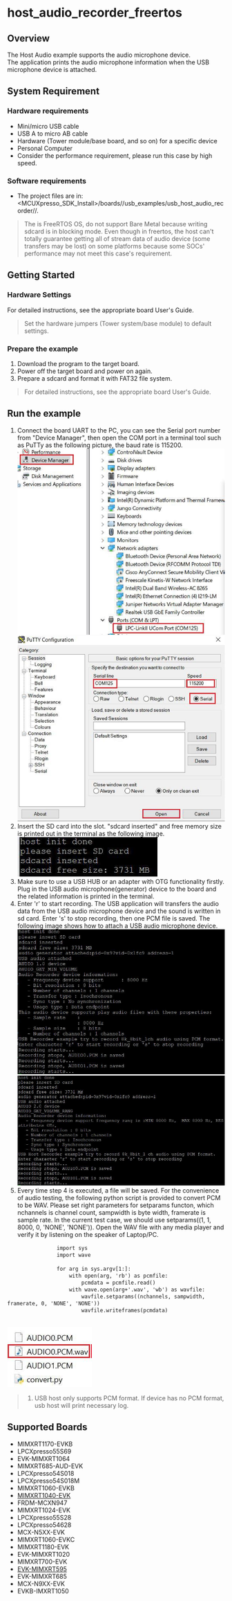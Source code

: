 # host_audio_recorder_freertos



## Overview

The Host Audio example supports the audio microphone device.
<br> The application prints the audio microphone information when the USB microphone device is attached.

## System Requirement

### Hardware requirements

- Mini/micro USB cable
- USB A to micro AB cable
- Hardware (Tower module/base board, and so on) for a specific device
- Personal Computer
- Consider the performance requirement, please run this case by high speed.


### Software requirements

- The project files are in: 
<br> <MCUXpresso_SDK_Install>/boards/<board>/usb_examples/usb_host_audio_recorder/<rtos>/<toolchain>.
> The <rtos> is FreeRTOS OS, do not support Bare Metal because writing sdcard is in blocking mode. Even though in freertos, the host can't totally guarantee getting all of stream data of audio device (some transfers may be lost) on some platforms because some SOCs' performance may not meet this case's requirement.


## Getting Started

### Hardware Settings

For detailed instructions, see the appropriate board User's Guide.
> Set the hardware jumpers (Tower system/base module) to default settings.


### Prepare the example 

1.  Download the program to the target board.
2.  Power off the target board and power on again.
3.  Prepare a sdcard and format it with FAT32 file system.

> For detailed instructions, see the appropriate board User's Guide.

## Run the example

1.  Connect the board UART to the PC, you can see the Serial port number from "Device Manager", then open the
COM port in a terminal tool such as PuTTy as the following picture, the baud rate is 115200.
<br>![UART port number](device_manager.jpg "UART port number")
<br>![Open UART](open_uart.jpg "Open UART")
2.  Insert the SD card into the slot. "sdcard inserted" and free memory size is printed out in the terminal as the following
image.
<br>![SDcard Insert](sdcard_insert.jpg "SDcard Insert")
3.  Make sure to use a USB HUB or an adapter with OTG functionality firstly. Plug in the USB audio microphone(generator) device to the board and the related information is printed in the terminal.
4.  Enter 'r' to start recording. The USB application will transfers the audio data from the USB audio microphone
device and the sound is written in sd card. Enter 's' to stop recording, then one PCM file is saved. The following
image shows how to attach a USB audio microphone device.
<br>![Attach audio 1.0 microphone device](audio_10_microphone.jpg "Attach audio 1.0 microphone device")
<br>![Attach audio 2.0 microphone device](audio_20_microphone.jpg "Attach audio 2.0 microphone device")
5.  Every time step 4 is executed, a file will be saved. For the convenience of audio testing, the following python script is
provided to convert PCM to be WAV. Please set right parameters for setparams functon, which nchannels is channel
count, sampwidth is byte width, framerate is sample rate. In the current test case, we should use setparams((1, 1,
8000, 0, 'NONE', 'NONE')). Open the WAV file with any media player and verify it by listening on the speaker of Laptop/PC.
```
                import sys
                import wave

                for arg in sys.argv[1:]:
                    with open(arg, 'rb') as pcmfile:
                        pcmdata = pcmfile.read()
                    with wave.open(arg+'.wav', 'wb') as wavfile:
                        wavfile.setparams((nchannels, sampwidth, framerate, 0, 'NONE', 'NONE'))
                        wavfile.writeframes(pcmdata)
```
<br>![Convert PCM to WAV using python](PCM2WAV.jpg "Convert PCM to WAV using python")

> 1. USB host only supports PCM format. If device has no PCM format, usb host will print necessary log.



## Supported Boards
- MIMXRT1170-EVKB
- LPCXpresso55S69
- EVK-MIMXRT1064
- MIMXRT685-AUD-EVK
- LPCXpresso54S018
- LPCXpresso54S018M
- MIMXRT1060-EVKB
- [MIMXRT1040-EVK](../../_boards/evkmimxrt1040/usb_examples/usb_host_audio_recorder/example_board_readme.md)
- FRDM-MCXN947
- MIMXRT1024-EVK
- LPCXpresso55S28
- LPCXpresso54628
- MCX-N5XX-EVK
- MIMXRT1060-EVKC
- MIMXRT1180-EVK
- EVK-MIMXRT1020
- MIMXRT700-EVK
- [EVK-MIMXRT595](../../_boards/evkmimxrt595/usb_examples/usb_host_audio_recorder/example_board_readme.md)
- EVK-MIMXRT685
- MCX-N9XX-EVK
- EVKB-IMXRT1050
